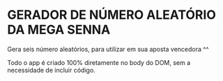 # GERADOR DE NÚMERO ALEATÓRIO DA MEGA SENNA

Gera seis número aleatórios, para utilizar em sua aposta vencedora ^^

Todo o app é criado 100% diretamente no body do DOM, sem a necessidade de incluir código.
